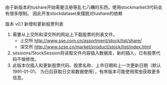 由于新版本的tushare开始需要注册等乱七八糟的东西，使用stockmarket3代码会有很多限制。
因此开发stockdataset来摆脱对tushare的依赖

版本 v0.1
新增和更新股票列表
1. 需要从上交所和深交所的网站上下载股票的列表文件。
    - 上交所 http://www.sse.com.cn/assortment/stock/list/share/
    - 深交所 http://www.szse.cn/market/product/stock/list/index.html
2. sessions/StockSession将读取文件内容插入数据库，新的插入，已有股票代码不做修改。
3. 此版本仅插入和更新股票代码、股票名称、上市日期和上一次更新日期（默认1991-01-01， 为日后获取日交易数据使用），有序版本可能使用爬虫获取更多信息。

